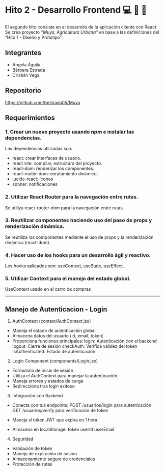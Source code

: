 # Hito 2 - Desarrollo Frontend 💻 🌻 🌴

El segundo hito consiste en el desarrollo de la aplicación cliente con React.
Se crea proyecto _"Muya, Agricultura Urbana"_ en base a las definiciones del
"Hito 1 - Diseño y Prototipo".

## Integrantes

- Ángela Águila
- Bárbara Estrada
- Cristián Vega

## Repositorio

https://github.com/bestrada05/Muya

## Requerimientos

### 1. Crear un nuevo proyecto usando npm e instalar las dependencias.

Las dependencias utilizadas son:

- react: crear interfaces de usuario.
- react vite: compilar, estructura del proyecto.
- react-dom: renderizar los componentes.
- react-router-dom: enrutamiento dinámico.
- lucide-react: íconos
- sonner: notificaciones

### 2. Utilizar React Router para la navegación entre rutas.

Se utiliza react-router-dom para la navegación entre rutas.

### 3. Reutilizar componentes haciendo uso del paso de props y renderización dinámica.

Se reutiliza los componentes mediante el uso de props y la renderización dinámica (react-dom).

### 4. Hacer uso de los hooks para un desarrollo ágil y reactivo.

Los hooks aplicados son: useContext, useState, useEffect.

### 5. Utilizar Context para el manejo del estado global.

UseContext usado en el carro de compras

---

## Manejo de Autenticacion - Login

1. AuthContext (context/AuthContext.jsx)

- Maneja el estado de autenticación global
- Almacena datos del usuario (id, email, token)
- Proporciona funciones principales:
  login: Autenticación con el backend
  logout: Cierre de sesión
  checkAuth: Verifica validez del token
  isAuthenticated: Estado de autenticación

2. Login Component (components/Login.jsx)

- Formulario de inicio de sesión
- Utiliza el AuthContext para manejar la autenticación
- Maneja errores y estados de carga
- Redirecciona tras login exitoso

3. Integración con Backend

- Conecta con tus endpoints:
  POST /usuarios/login para autenticación
  GET /usuarios/verify para verificación de token

- Maneja el token JWT que expira en 1 hora
- Almacena en localStorage:
  token
  userId
  userEmail

4. Seguridad

- Validación de token
- Manejo de expiración de sesión
- Almacenamiento seguro de credenciales
- Protección de rutas
